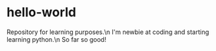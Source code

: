 # hello-world
Repository for learning purposes.\n
I'm newbie at coding and starting learning python.\n
So far so good!
